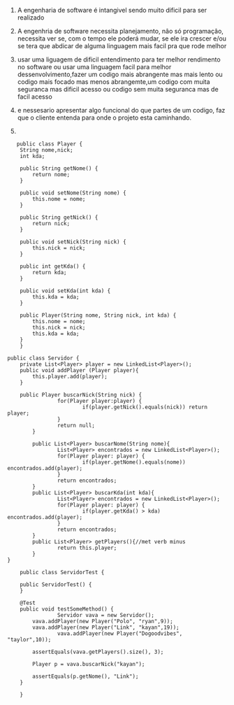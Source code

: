 1) A engenharia de software é intangivel sendo muito dificil para ser realizado

2) A engenhria de software necessita planejamento, nâo só programaçâo, necessita ver se, com o tempo ele poderá mudar, se ele ira crescer e/ou se tera que abdicar de alguma linguagem mais facil pra que rode melhor

3) usar uma liguagem de dificil entendimento para ter melhor rendimento no software ou usar uma linguagem facil para melhor dessenvolvimento,fazer um codigo mais abrangente mas mais lento ou codigo mais focado mas menos abrangemte,um codigo com muita seguranca mas dificil acesso ou codigo sem muita seguranca mas de facil acesso

4) e nessesario apresentar algo funcional do que partes de um codigo, faz que o cliente entenda para onde o projeto esta caminhando.

5)
```
   public class Player {
    String nome,nick;
    int kda;

    public String getNome() {
        return nome;
    }

    public void setNome(String nome) {
        this.nome = nome;
    }

    public String getNick() {
        return nick;
    }

    public void setNick(String nick) {
        this.nick = nick;
    }

    public int getKda() {
        return kda;
    }

    public void setKda(int kda) {
        this.kda = kda;
    }

    public Player(String nome, String nick, int kda) {
        this.nome = nome;
        this.nick = nick;
        this.kda = kda;
    }
    }

```
    public class Servidor {
        private List<Player> player = new LinkedList<Player>();
        public void addPlayer (Player player){
            this.player.add(player);
        }

        public Player buscarNick(String nick) {
                    for(Player player:player) {
                            if(player.getNick().equals(nick)) return player;
                    }
                    return null;
            }

            public List<Player> buscarNome(String nome){
                    List<Player> encontrados = new LinkedList<Player>();
                    for(Player player: player) {
                            if(player.getNome().equals(nome)) encontrados.add(player);
                    }
                    return encontrados;
            }
            public List<Player> buscarKda(int kda){
                    List<Player> encontrados = new LinkedList<Player>();
                    for(Player player: player) {
                            if(player.getKda() > kda) encontrados.add(player);
                    }
                    return encontrados;
            }
            public List<Player> getPlayers(){//met verb minus
                    return this.player;
            }
    }

```
    public class ServidorTest {
    
    public ServidorTest() {
    }

    @Test
    public void testSomeMethod() {
                Servidor vava = new Servidor();
		vava.addPlayer(new Player("Polo", "ryan",9));
		vava.addPlayer(new Player("Link", "kayan",19));
                vava.addPlayer(new Player("Dogoodvibes", "taylor",10));
		
		assertEquals(vava.getPlayers().size(), 3);
		
		Player p = vava.buscarNick("kayan");
		
		assertEquals(p.getNome(), "Link");
    }
    
    } 

